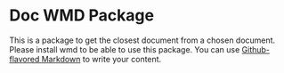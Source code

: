 # Doc WMD Package

This is a package to get the closest document from a chosen document.
Please install wmd to be able to use this package.
You can use
[Github-flavored Markdown](https://guides.github.com/features/mastering-markdown/)
to write your content.